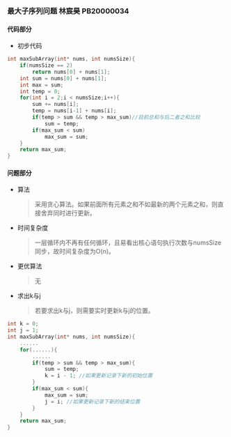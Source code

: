 ### 最大子序列问题 林宸昊 PB20000034
#### 代码部分
* 初步代码
``` c
int maxSubArray(int* nums, int numsSize){
    if(numsSize == 2) 
        return nums[0] + nums[1];
    int sum = nums[0] + nums[1];
    int max = sum;
    int temp = 0;
    for(int i = 2;i < numsSize;i++){
        sum += nums[i];
        temp = nums[i-1] + nums[i];
        if(temp > sum && temp > max_sum)//目前总和与后二者之和比较
            sum = temp;
        if(max_sum < sum)
            max_sum = sum;
    }
    return max_sum;
}
``` 
#### 问题部分
* 算法
    > 采用贪心算法。如果前面所有元素之和不如最新的两个元素之和，则直接舍弃同时进行更新。
* 时间复杂度
    > 一层循环内不再有任何循环，且易看出核心语句执行次数与numsSize同步，故时间复杂度为O(n)。
* 更优算法
    > 无
* 求出k与j
    > 若要求出k与j，则需要实时更新k与j的位置。
``` c
int k = 0;
int j = 1;
int maxSubArray(int* nums, int numsSize){
    ......
    for(......){
        ......
        if(temp > sum && temp > max_sum){
            sum = temp;
            k = i - 1; //如果更新记录下新的初始位置
        }
        if(max_sum < sum){
            max_sum = sum;
            j = i; //如果更新记录下新的结束位置
        }
    }
    return max_sum;
}
```

